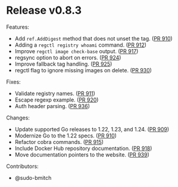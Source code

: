 # Release v0.8.3

Features:

- Add `ref.AddDigest` method that does not unset the tag. ([PR 910][pr-910])
- Adding a `regctl registry whoami` command. ([PR 912][pr-912])
- Improve `regctl image check-base` output. ([PR 917][pr-917])
- regsync option to abort on errors. ([PR 924][pr-924])
- Improve fallback tag handling. ([PR 925][pr-925])
- regctl flag to ignore missing images on delete. ([PR 930][pr-930])

Fixes:

- Validate registry names. ([PR 911][pr-911])
- Escape regexp example. ([PR 920][pr-920])
- Auth header parsing. ([PR 936][pr-936])

Changes:

- Update supported Go releases to 1.22, 1.23, and 1.24. ([PR 909][pr-909])
- Modernize Go to the 1.22 specs. ([PR 910][pr-910])
- Refactor cobra commands. ([PR 915][pr-915])
- Include Docker Hub repository documentation. ([PR 918][pr-918])
- Move documentation pointers to the website. ([PR 939][pr-939])

Contributors:

- @sudo-bmitch

[pr-909]: https://github.com/regclient/regclient/pull/909
[pr-910]: https://github.com/regclient/regclient/pull/910
[pr-911]: https://github.com/regclient/regclient/pull/911
[pr-912]: https://github.com/regclient/regclient/pull/912
[pr-915]: https://github.com/regclient/regclient/pull/915
[pr-917]: https://github.com/regclient/regclient/pull/917
[pr-918]: https://github.com/regclient/regclient/pull/918
[pr-920]: https://github.com/regclient/regclient/pull/920
[pr-924]: https://github.com/regclient/regclient/pull/924
[pr-925]: https://github.com/regclient/regclient/pull/925
[pr-930]: https://github.com/regclient/regclient/pull/930
[pr-936]: https://github.com/regclient/regclient/pull/936
[pr-939]: https://github.com/regclient/regclient/pull/939

